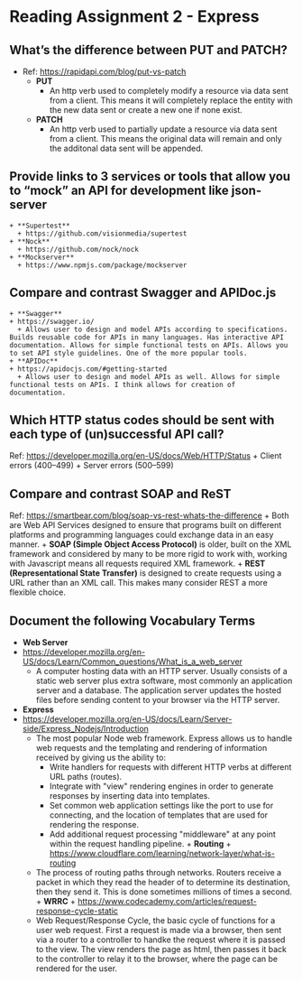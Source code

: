 # **Reading Assignment 2 - Express**

  ## What’s the difference between PUT and PATCH?
  + Ref: https://rapidapi.com/blog/put-vs-patch
    + **PUT**
      + An http verb used to completely modify a resource via data sent from a client. This means it will completely replace the entity with the new data sent or create a new one if none exist.
    + **PATCH**
      + An http verb used to partially update a resource via data sent from a client. This means the original data will remain and only the additonal data sent will be appended.

  ## Provide links to 3 services or tools that allow you to “mock” an API for development like json-server
    + **Supertest**
      + https://github.com/visionmedia/supertest
    + **Nock**
      + https://github.com/nock/nock
    + **Mockserver**
      + https://www.npmjs.com/package/mockserver

  ## Compare and contrast Swagger and APIDoc.js
    + **Swagger**
    + https://swagger.io/  
      + Allows user to design and model APIs according to specifications. Builds reusable code for APIs in many languages. Has interactive API documentation. Allows for simple functional tests on APIs. Allows you to set API style guidelines. One of the more popular tools.
    + **APIDoc**
    + https://apidocjs.com/#getting-started  
      + Allows user to design and model APIs as well. Allows for simple functional tests on APIs. I think allows for creation of documentation.

  ## Which HTTP status codes should be sent with each type of (un)successful API call?
  Ref: https://developer.mozilla.org/en-US/docs/Web/HTTP/Status
    + Client errors (400–499)
    + Server errors (500–599)

  ## Compare and contrast SOAP and ReST
  Ref: https://smartbear.com/blog/soap-vs-rest-whats-the-difference
    + Both are Web API Services designed to ensure that programs built on different platforms and programming languages could exchange data in an easy manner.
    + **SOAP (Simple Object Access Protocol)** is older, built on the XML framework and considered by many to be more rigid to work with, working with Javascript means all requests required XML framework.
    + **REST (Representational State Transfer)** is designed to create requests using a URL rather than an XML call. This makes many consider REST a more flexible choice.

  ## Document the following Vocabulary Terms
   + **Web Server**
   + https://developer.mozilla.org/en-US/docs/Learn/Common_questions/What_is_a_web_server
      + A computer hosting data with an HTTP server. Usually consists of a static web server plus extra software, most commonly an application server and a database. The application server updates the hosted files before sending content to your browser via the HTTP server.
   + **Express**
   + https://developer.mozilla.org/en-US/docs/Learn/Server-side/Express_Nodejs/Introduction
     + The most popular Node web framework. Express allows us to handle web requests and the templating and rendering of information received by giving us the ability to:
       + Write handlers for requests with different HTTP verbs at different URL paths (routes).
       + Integrate with "view" rendering engines in order to generate responses by inserting data into templates.
       + Set common web application settings like the port to use for connecting, and the location of templates that are used for rendering the response.
       + Add additional request processing "middleware" at any point within the request handling pipeline.
    + **Routing**
    + https://www.cloudflare.com/learning/network-layer/what-is-routing
      + The process of routing paths through networks. Routers receive a packet in which they read the header of to determine its destination, then they send it. This is done sometimes millions of times a second.
    + **WRRC**
    + https://www.codecademy.com/articles/request-response-cycle-static
      + Web Request/Response Cycle, the basic cycle of functions for a user web request. First a request is made via a browser, then sent via a router to a controller to handke the request where it is passed to the view. The view renders the page as html, then passes it back to the controller to relay it to the browser, where the page can be rendered for the user.
